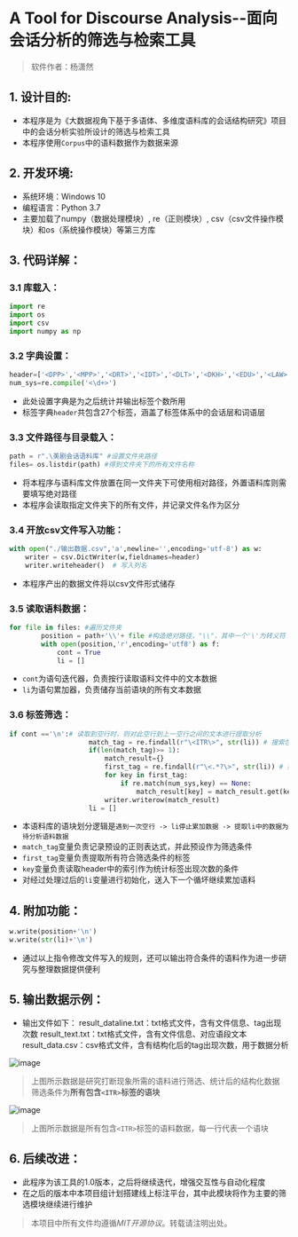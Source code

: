 # A Tool for Discourse Analysis--面向会话分析的筛选与检索工具
> 软件作者：杨潇然

## 1. 设计目的:

* 本程序是为《大数据视角下基于多语体、多维度语料库的会话结构研究》项目中的会话分析实验所设计的筛选与检索工具
* 本程序使用`Corpus`中的语料数据作为数据来源

## 2. 开发环境:

* 系统环境：Windows 10
* 编程语言：Python 3.7
* 主要加载了numpy（数据处理模块）, re（正则模块）, csv（csv文件操作模块）和os（系统操作模块）等第三方库

## 3. 代码详解：
### 3.1 库载入：
```python
import re
import os
import csv
import numpy as np
```
### 3.2 字典设置：
```python
header=['<DPP>','<MPP>','<DRT>','<IDT>','<DLT>','<DKH>','<EDU>','<LAW>','<MED>','<SSP>','<DSP>','<SSX>','<DSX>','<TME>','<NME>','<TBW>','<PAS>','<ITR>','<HSP>','<ESP>','<LSP>','<MLE>','<FLE>','<MIM>','<MIF>','<FIM>','<FIF>']
num_sys=re.compile('<\d+>')
```
* 此处设置字典是为之后统计并输出标签个数所用
* 标签字典`header`共包含27个标签，涵盖了标签体系中的会话层和词语层

### 3.3 文件路径与目录载入：
```python
path = r".\美剧会话语料库" #设置文件夹路径
files= os.listdir(path) #得到文件夹下的所有文件名称
```
* 将本程序与语料库文件放置在同一文件夹下可使用相对路径，外置语料库则需要填写绝对路径
* 本程序会读取指定文件夹下的所有文件，并记录文件名作为区分

### 3.4 开放csv文件写入功能：
```python
with open("./输出数据.csv",'a',newline='',encoding='utf-8') as w:
    writer = csv.DictWriter(w,fieldnames=header)
    writer.writeheader()  # 写入列名
```
* 本程序产出的数据文件将以csv文件形式储存

### 3.5 读取语料数据：
```python
for file in files: #遍历文件夹
        position = path+'\\'+ file #构造绝对路径，"\\"，其中一个'\'为转义符         
        with open(position,'r',encoding='utf8') as f:
            cont = True
            li = []
```
* `cont`为语句迭代器，负责按行读取语料文件中的文本数据
* `li`为语句累加器，负责储存当前语块的所有文本数据

### 3.6 标签筛选：
```python
if cont =='\n':# 读取到空行时，则对此空行到上一空行之间的文本进行提取分析
                    match_tag = re.findall(r"\<ITR\>", str(li)) # 搜索包含ITR的对话块
                    if(len(match_tag)>= 1):
                        match_result={}
                        first_tag = re.findall(r"\<.*?\>", str(li)) # 如果对话块中ITR的个数大于1，则提取该块中所有包含在<>中的内容
                        for key in first_tag:
                            if re.match(num_sys,key) == None:
                                match_result[key] = match_result.get(key, 0) + 1
                        writer.writerow(match_result)
                    li = []
```
* 本语料库的语块划分逻辑是`遇到一次空行 -> li停止累加数据 -> 提取li中的数据为待分析语料数据`
* `match_tag`变量负责记录预设的正则表达式，并此预设作为筛选条件
* `first_tag`变量负责提取所有符合筛选条件的标签
* `key`变量负责读取header中的索引作为统计标签出现次数的条件
* 对经过处理过后的`li`变量进行初始化，送入下一个循坏继续累加语料

## 4. 附加功能：

```python
w.write(position+'\n')
w.write(str(li)+'\n')
```
* 通过以上指令修改文件写入的规则，还可以输出符合条件的语料作为进一步研究与整理数据提供便利
  
## 5. 输出数据示例：

* 输出文件如下：
    result_dataline.txt：txt格式文件，含有文件信息、tag出现次数
    result_text.txt：txt格式文件，含有文件信息、对应语段文本
    result_data.csv：csv格式文件，含有结构化后的tag出现次数，用于数据分析

![image](https://github.com/Golden-Arc/Discourse_Analysis_Tool/tree/main/Image/sample1.png)

> 上图所示数据是研究打断现象所需的语料进行筛选、统计后的结构化数据
> 筛选条件为**所有包含`<ITR>`标签的语块**

![image](https://github.com/Golden-Arc/Discourse_Analysis_Tool/tree/main/Image/sample2.png)
> 上图所示数据是所有包含`<ITR>`标签的语料数据，每一行代表一个语块

## 6. 后续改进：

* 此程序为该工具的1.0版本，之后将继续迭代，增强交互性与自动化程度
* 在之后的版本中本项目组计划搭建线上标注平台，其中此模块将作为主要的筛选模块继续进行维护

> 本项目中所有文件均遵循*MIT开源协议*。转载请注明出处。